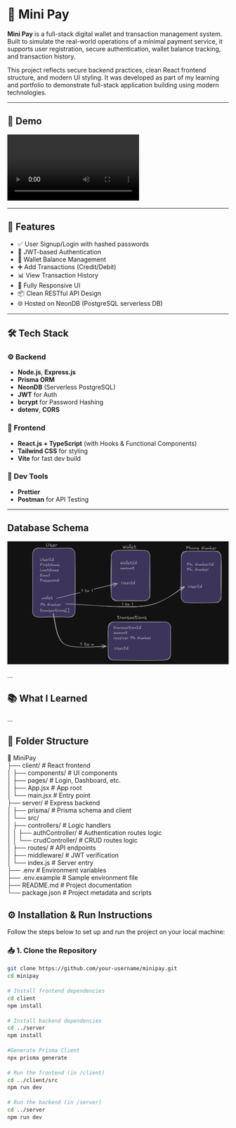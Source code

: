 # 💸 Mini Pay

**Mini Pay** is a full-stack digital wallet and transaction management system. Built to simulate the real-world operations of a minimal payment service, it supports user registration, secure authentication, wallet balance tracking, and transaction history.

This project reflects secure backend practices, clean React frontend structure, and modern UI styling. It was developed as part of my learning and portfolio to demonstrate full-stack application building using modern technologies.

---

## 🎥 Demo

![Demo Video](https://github.com/Sumit0-0/MiniPay/blob/08670dba56e85716e79eec373c533be43dde599c/Ui%20Video.mp4)

---

## 🚀 Features

- ✅ User Signup/Login with hashed passwords
- 🔐 JWT-based Authentication
- 💼 Wallet Balance Management
- ➕ Add Transactions (Credit/Debit)
- 📊 View Transaction History
- 📱 Fully Responsive UI
- 📦 Clean RESTful API Design
- 🌐 Hosted on NeonDB (PostgreSQL serverless DB)

---

## 🛠️ Tech Stack

### ⚙️ Backend
- **Node.js**, **Express.js**
- **Prisma ORM**
- **NeonDB** (Serverless PostgreSQL)
- **JWT** for Auth
- **bcrypt** for Password Hashing
- **dotenv**, **CORS**

### 🎨 Frontend
- ****React.js + TypeScript**** (with Hooks & Functional Components)
- **Tailwind CSS** for styling
- **Vite** for fast dev build

### 🧰 Dev Tools
- **Prettier**
- **Postman** for API Testing

---

##  Database Schema
![image alt](https://github.com/Sumit0-0/MiniPay/blob/5710f1aedb722747b62f59a1fb0f3d17fd4c00e8/Screenshot%202025-06-26%20231219.png)

...
## 📚 What I Learned

...

## 📂 Folder Structure

📁 MiniPay  
├── client/                          # React frontend  
│   ├── components/                 # UI components  
│   ├── pages/                      # Login, Dashboard, etc.  
│   ├── App.jsx                     # App root  
│   └── main.jsx                    # Entry point  
├── server/                          # Express backend  
│   ├── prisma/                     # Prisma schema and client  
│   └── src/                        
│       ├── controllers/            # Logic handlers  
│       │   ├── authController/     # Authentication routes logic  
│       │   └── crudController/     # CRUD routes logic  
│       ├── routes/                 # API endpoints  
│       ├── middleware/             # JWT verification  
│       └── index.js                # Server entry  
├── .env                             # Environment variables  
├── .env.example                     # Sample environment file  
├── README.md                        # Project documentation  
└── package.json                     # Project metadata and scripts  



## ⚙️ Installation & Run Instructions

Follow the steps below to set up and run the project on your local machine:

### 📥 1. Clone the Repository

```bash
git clone https://github.com/your-username/minipay.git
cd minipay

# Install frontend dependencies
cd client
npm install

# Install backend dependencies
cd ../server
npm install

#Generate Prisma Client
npx prisma generate

# Run the frontend (in /client)
cd ../client/src
npm run dev

# Run the backend (in /server)
cd ../server
npm run dev



